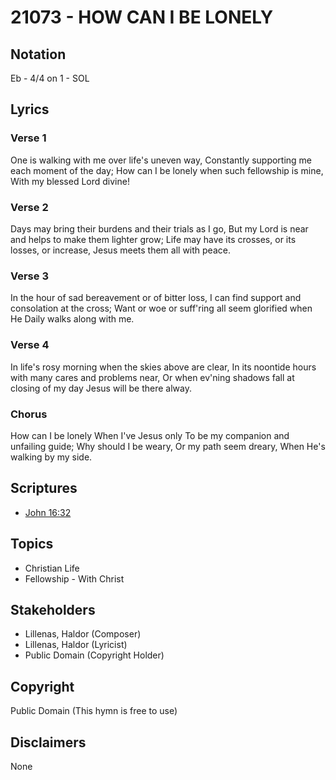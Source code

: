 # 21073 - HOW CAN I BE LONELY

## Notation

Eb - 4/4 on 1 - SOL

## Lyrics

### Verse 1

One is walking with me over life's uneven way, Constantly supporting me each moment of the day; How can I be lonely when such fellowship is mine, With my blessed Lord divine!

### Verse 2

Days may bring their burdens and their trials as I go, But my Lord is near and helps to make them lighter grow; Life may have its crosses, or its losses, or increase, Jesus meets them all with peace.

### Verse 3

In the hour of sad bereavement or of bitter loss, I can find support and consolation at the cross; Want or woe or suff'ring all seem glorified when He Daily walks along with me.

### Verse 4

In life's rosy morning when the skies above are clear, In its noontide hours with many cares and problems near, Or when ev'ning shadows fall at closing of my day Jesus will be there alway.

### Chorus

How can I be lonely When I've Jesus only To be my companion and unfailing guide; Why should I be weary, Or my path seem dreary, When He's walking by my side.


## Scriptures

- [John 16:32](https://www.biblegateway.com/passage/?search=John%2016%3A32)

## Topics

- Christian Life
- Fellowship - With Christ

## Stakeholders

- Lillenas, Haldor (Composer)
- Lillenas, Haldor (Lyricist)
- Public Domain (Copyright Holder)

## Copyright

Public Domain
(This hymn is free to use)

## Disclaimers

None

